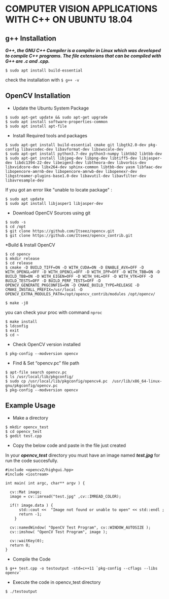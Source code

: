 # COMPUTER VISION APPLICATIONS WITH C++ ON UBUNTU 18.04

## g++ Installation

***G++, the GNU C++ Compiler is a compiler in Linux which was developed to compile C++ programs. The file extensions that can be compiled with G++ are .c and .cpp.***

```$ sudo apt install build-essential```

check the installation with ```$ g++ -v```

## OpenCV Installation

* Update the Ubuntu System Package
```
$ sudo apt-get update && sudo apt-get upgrade
$ sudo apt install software-properties-common
$ sudo apt install apt-file
```
* Install Required tools and packages

```
$ sudo apt-get install build-essential cmake git libgtk2.0-dev pkg-config libavcodec-dev libavformat-dev libswscale-dev
$ sudo apt-get install python3.7-dev python3-numpy libtbb2 libtbb-dev
$ sudo apt-get install libjpeg-dev libpng-dev libtiff5-dev libjasper-dev libdc1394-22-dev libeigen3-dev libtheora-dev libvorbis-dev libxvidcore-dev libx264-dev sphinx-common libtbb-dev yasm libfaac-dev libopencore-amrnb-dev libopencore-amrwb-dev libopenexr-dev libgstreamer-plugins-base1.0-dev libavutil-dev libavfilter-dev libavresample-dev
```
If you got an error like "unable to locate package" :

```$ sudo apt-add-repository "deb http://security.ubuntu.com/ubuntu xenial-security main"
$ sudo apt update
$ sudo apt install libjasper1 libjasper-dev
```
* Download OpenCV Sources using git

```
$ sudo -s
$ cd /opt
$ git clone https://github.com/Itseez/opencv.git
$ git clone https://github.com/Itseez/opencv_contrib.git
```

*Build & Install OpenCV

```
$ cd opencv
$ mkdir release
$ cd release
$ cmake -D BUILD_TIFF=ON -D WITH_CUDA=ON -D ENABLE_AVX=OFF -D WITH_OPENGL=OFF -D WITH_OPENCL=OFF -D WITH_IPP=OFF -D WITH_TBB=ON -D BUILD_TBB=ON -D WITH_EIGEN=OFF -D WITH_V4L=OFF -D WITH_VTK=OFF -D BUILD_TESTS=OFF -D BUILD_PERF_TESTS=OFF -D OPENCV_GENERATE_PKGCONFIG=ON -D CMAKE_BUILD_TYPE=RELEASE -D CMAKE_INSTALL_PREFIX=/usr/local -D OPENCV_EXTRA_MODULES_PATH=/opt/opencv_contrib/modules /opt/opencv/
```


``` 	
$ make -j8
```
you can check your proc with command ```nproc``` 

```
$ make install
$ ldconfig
$ exit
$ cd ~
```
* Check OpenCV version installed

```
$ pkg-config --modversion opencv
```

* Find & Set “opencv.pc” file path 

```
$ apt-file search opencv.pc
$ ls /usr/local/lib/pkgconfig/
$ sudo cp /usr/local/lib/pkgconfig/opencv4.pc  /usr/lib/x86_64-linux-gnu/pkgconfig/opencv.pc
$ pkg-config --modversion opencv
```


## Example Usage

* Make a directory

```
$ mkdir opencv_test
$ cd opencv_test
$ gedit test.cpp
```
* Copy the below code and paste in the file just created

In your ***opencv_test*** directory you must have an image named ***test.jpg*** for run the code succesfully.
```
#include <opencv2/highgui.hpp>
#include <iostream>
 
int main( int argc, char** argv ) {
  
  cv::Mat image;
  image = cv::imread("test.jpg" ,cv::IMREAD_COLOR);
  
  if(! image.data ) {
      std::cout <<  "Image not found or unable to open" << std::endl ;
      return -1;
    }
  
  cv::namedWindow( "OpenCV Test Program", cv::WINDOW_AUTOSIZE );
  cv::imshow( "OpenCV Test Program", image );
  
  cv::waitKey(0);
  return 0;
}
```

* Compile the Code

```
$ g++ test.cpp -o testoutput -std=c++11 `pkg-config --cflags --libs opencv`
```

* Execute the code in opencv_test directory

```
$ ./testoutput
```
